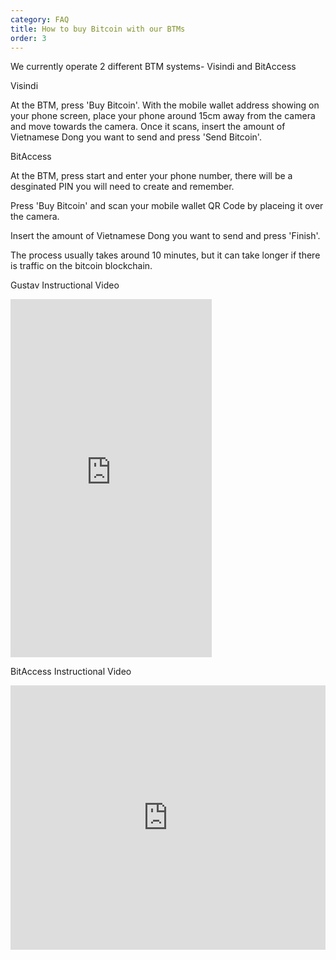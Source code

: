 ```yaml
---
category: FAQ
title: How to buy Bitcoin with our BTMs
order: 3
---
```


We currently operate 2 different BTM systems- Visindi and BitAccess

Visindi

At the BTM, press 'Buy Bitcoin'. With the mobile wallet address showing on your phone screen, place your phone around 15cm away from the camera and move towards the camera. Once it scans, insert the amount of Vietnamese Dong you want to send and press 'Send Bitcoin'.


BitAccess

At the BTM, press start and enter your phone number, there will be a desginated PIN you will need to create and remember. 

Press 'Buy Bitcoin' and scan your mobile wallet QR Code by placeing it over the camera.

Insert the amount of Vietnamese Dong you want to send and press 'Finish'. 

The process usually takes around 10 minutes, but it can take longer if there is traffic on the bitcoin blockchain. 

Gustav Instructional Video

<iframe width="322" height="573" src="https://www.youtube.com/embed/Ycd7nekTmx4" title="BitcoinVN BTM- How To Buy Bitcoin" frameborder="0" allow="accelerometer; autoplay; clipboard-write; encrypted-media; gyroscope; picture-in-picture; web-share" referrerpolicy="strict-origin-when-cross-origin" allowfullscreen></iframe>

BitAccess Instructional Video

<iframe width="100%" height="423" src="https://www.youtube.com/embed/6DqqVN0LXrI" frameborder="0" allow="accelerometer; autoplay; encrypted-media; gyroscope; picture-in-picture" allowfullscreen></iframe>

